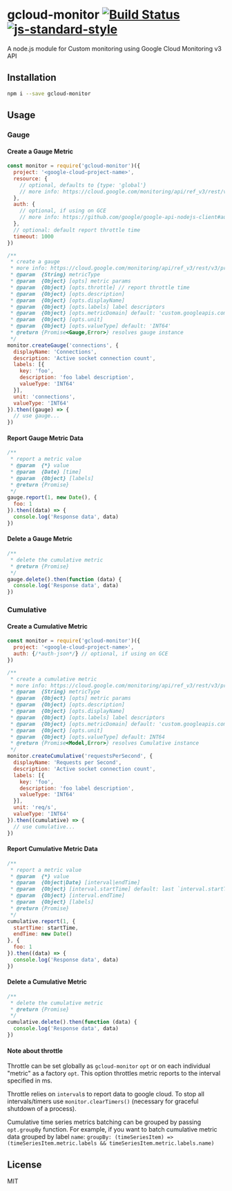 # gcloud-monitor [![Build Status](https://travis-ci.org/tjmehta/gcloud-monitor.svg?branch=master)](https://travis-ci.org/tjmehta/gcloud-monitor) [![js-standard-style](https://img.shields.io/badge/code%20style-standard-brightgreen.svg?style=flat)](http://standardjs.com/)
A node.js module for Custom monitoring using Google Cloud Monitoring v3 API

## Installation
```bash
npm i --save gcloud-monitor
```

## Usage

### Gauge

#### Create a Gauge Metric
```js
const monitor = require('gcloud-monitor')({
  project: '<google-cloud-project-name>',
  resource: {
    // optional, defaults to {type: 'global'}
    // more info: https://cloud.google.com/monitoring/api/ref_v3/rest/v3/MonitoredResource
  },
  auth: {
    // optional, if using on GCE
    // more info: https://github.com/google/google-api-nodejs-client#authorizing-and-authenticating
  },
  // optional: default report throttle time
  timeout: 1000
})

/**
 * create a gauge
 * more info: https://cloud.google.com/monitoring/api/ref_v3/rest/v3/projects.metricDescriptors#MetricDescriptor
 * @param  {String} metricType
 * @param  {Object} [opts] metric params
 * @param  {Object} [opts.throttle] // report throttle time
 * @param  {Object} [opts.description]
 * @param  {Object} [opts.displayName]
 * @param  {Object} [opts.labels] label descriptors
 * @param  {Object} [opts.metricDomain] default: 'custom.googleapis.com'
 * @param  {Object} [opts.unit]
 * @param  {Object} [opts.valueType] default: 'INT64'
 * @return {Promise<Gauge,Error>} resolves gauge instance
 */
monitor.createGauge('connections', {
  displayName: 'Connections',
  description: 'Active socket connection count',
  labels: [{
    key: 'foo',
    description: 'foo label description',
    valueType: 'INT64'
  }],
  unit: 'connections',
  valueType: 'INT64'
}).then((gauge) => {
  // use gauge...
})
```

#### Report Gauge Metric Data
```js
/**
 * report a metric value
 * @param  {*} value
 * @param  {Date} [time]
 * @param  {Object} [labels]
 * @return {Promise}
 */
gauge.report(1, new Date(), {
  foo: 1
}).then((data) => {
  console.log('Response data', data)
})
```

#### Delete a Gauge Metric
```js
/**
 * delete the cumulative metric
 * @return {Promise}
 */
gauge.delete().then(function (data) {
  console.log('Response data', data)
})
```

### Cumulative

#### Create a Cumulative Metric
```js
const monitor = require('gcloud-monitor')({
  project: '<google-cloud-project-name>',
  auth: {/*auth-json*/} // optional, if using on GCE
})

/**
 * create a cumulative metric
 * more info: https://cloud.google.com/monitoring/api/ref_v3/rest/v3/projects.metricDescriptors#MetricDescriptor
 * @param  {String} metricType
 * @param  {Object} [opts] metric params
 * @param  {Object} [opts.description]
 * @param  {Object} [opts.displayName]
 * @param  {Object} [opts.labels] label descriptors
 * @param  {Object} [opts.metricDomain] default: 'custom.googleapis.com'
 * @param  {Object} [opts.unit]
 * @param  {Object} [opts.valueType] default: INT64
 * @return {Promise<Model,Error>} resolves Cumulative instance
 */
monitor.createCumulative('requestsPerSecond', {
  displayName: 'Requests per Second',
  description: 'Active socket connection count',
  labels: [{
    key: 'foo',
    description: 'foo label description',
    valueType: 'INT64'
  }],
  unit: 'req/s',
  valueType: 'INT64'
}).then((cumulative) => {
  // use cumulative...
})
```

#### Report Cumulative Metric Data
```js
/**
 * report a metric value
 * @param  {*} value
 * @param  {Object|Date} [interval|endTime]
 * @param  {Object} [interval.startTime] default: last `interval.startTime` or `createCumulative` time
 * @param  {Object} [interval.endTime]
 * @param  {Object} [labels]
 * @return {Promise}
 */
cumulative.report(1, {
  startTime: startTime,
  endTime: new Date()
}, {
  foo: 1
}).then((data) => {
  console.log('Response data', data)
})
```

#### Delete a Cumulative Metric
```js
/**
 * delete the cumulative metric
 * @return {Promise}
 */
cumulative.delete().then(function (data) {
  console.log('Response data', data)
})
```

#### Note about throttle
Throttle can be set globally as `gcloud-monitor` `opt` or on each individual "metric" as a factory `opt`. This option throttles metric reports to the interval specified in ms.

Throttle relies on `interval`s to report data to google cloud. To stop all intervals/timers use `monitor.clearTimers()` (necessary for graceful shutdown of a process).

Cumulative time series metrics batching can be grouped by passing `opt.groupBy` function. For example, if you want to batch cumulative metric data grouped by label `name`: `groupBy: (timeSeriesItem) => (timeSeriesItem.metric.labels && timeSeriesItem.metric.labels.name)`

## License
MIT
